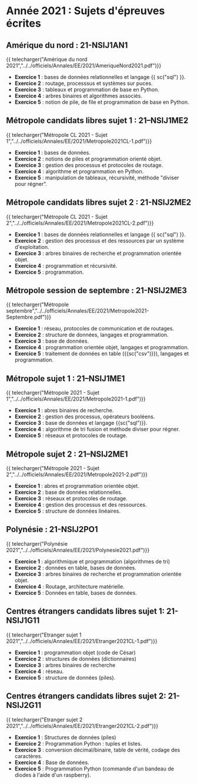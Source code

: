 # Année 2021 : Sujets d'épreuves écrites


## Amérique du nord : 21-NSIJ1AN1

{{ telecharger("Amérique du nord 2021","../../officiels/Annales/EE/2021/AmeriqueNord2021.pdf")}}

* **Exercice 1**  : bases de données relationnelles et langage {{ sc("sql") }}.
* **Exercice 2**  : routage, processsus et systèmes sur puces.
* **Exercice 3**  : tableaux et programmation de base en Python.
* **Exercice 4**  : arbres binaires et algorithmes associés.
* **Exercice 5**  : notion de pile, de file et programmation de base en Python.

## Métropole candidats libres sujet 1 : 21–NSIJ1ME2 

{{ telecharger("Métropole CL 2021 - Sujet 1","../../officiels/Annales/EE/2021/Metropole2021CL-1.pdf")}}
 
* **Exercice 1**  : bases de données.
* **Exercice 2**  : notions de piles et programmation orienté objet.
* **Exercice 3**  : gestion des processus et protocoles de routage.
* **Exercice 4**  : algorithme et programmation en Python.
* **Exercice 5**  : manipulation de tableaux, récursivité, méthode "diviser pour régner".

## Métropole candidats libres sujet 2 : 21-NSIJ2ME2

{{ telecharger("Métropole CL 2021 - Sujet 2","../../officiels/Annales/EE/2021/Metropole2021CL-2.pdf")}}
 
* **Exercice 1**  : bases de données relationnelles et langage {{ sc("sql") }}.
* **Exercice 2**  : gestion des processus et des ressources par un système d'exploitation.
* **Exercice 3**  : arbres binaires de recherche et programmation orientée objet.
* **Exercice 4**  : programmation et récursivité.
* **Exercice 5**  : programmation.

## Métropole session de septembre : 21-NSIJ2ME3

{{ telecharger("Métropole septembre","../../officiels/Annales/EE/2021/Metropole2021-Septembre.pdf")}}
 
* **Exercice 1**  : réseau, protocoles de communication et de routages.
* **Exercice 2**  : structure de données, langages et programmation.
* **Exercice 3**  : base de données.
* **Exercice 4**  : programmation orientée objet, langages et programmation.
* **Exercice 5**  : traitement de données en table ({{sc("csv")}}), langages et programmation.

## Métropole sujet 1 : 21–NSIJ1ME1 

{{ telecharger("Métropole 2021 - Sujet 1","../../officiels/Annales/EE/2021/Metropole2021-1.pdf")}}
 
* **Exercice 1**  : abres binaires de recherche.
* **Exercice 2**  : gestion des processus, opérateurs booléens.
* **Exercice 3**  : base de données et langage {{sc("sql")}}.
* **Exercice 4**  : algorithme de tri fusion et méthode diviser pour régner.
* **Exercice 5**  : réseaux et protocoles de routage.

## Métropole sujet 2 : 21–NSIJ2ME1 

{{ telecharger("Métropole 2021 - Sujet 2","../../officiels/Annales/EE/2021/Metropole2021-2.pdf")}}
 
* **Exercice 1**  : abres et programmation orientée objet.
* **Exercice 2**  : base de données relationnelles.
* **Exercice 3**  : réseaux et protocoles de routage.
* **Exercice 4**  : gestion des processus et des ressources.
* **Exercice 5**  : structure de données linéaires.

## Polynésie : 21-NSIJ2PO1 

{{ telecharger("Polynésie 2021","../../officiels/Annales/EE/2021/Polynesie2021.pdf")}}
 
* **Exercice 1**  : algorithmique et programmation (algorithmes de tri)
* **Exercice 2**  : données en table, bases de données.
* **Exercice 3**  : arbres binaires de recherche et programmation orientée objet.
* **Exercice 4**  : Routage, architecture matérielle.
* **Exercice 5**  : Données en table, bases de données.

## Centres étrangers candidats libres sujet 1: 21-NSIJ1G11 

{{ telecharger("Etranger sujet 1 2021","../../officiels/Annales/EE/2021/Etranger2021CL-1.pdf")}}
 
* **Exercice 1**  : programmation objet (code de César)
* **Exercice 2**  : structures de données (dictionnaires)
* **Exercice 3**  : arbres binaires de recherche
* **Exercice 4**  : réseau.
* **Exercice 5**  : structure de données (piles).


## Centres étrangers candidats libres sujet 2: 21-NSIJ2G11 

{{ telecharger("Etranger sujet 2 2021","../../officiels/Annales/EE/2021/Etranger2021CL-2.pdf")}}
 
* **Exercice 1**  : Structures de données (piles)
* **Exercice 2**  : Programmation Python : tuples et listes.
* **Exercice 3**  : conversion décimal/binaire, table de vérité, codage des caractères.
* **Exercice 4**  : Base de données.
* **Exercice 5**  : Programmation Python (commande d'un bandeau de diodes à l'aide d'un raspberry).